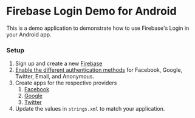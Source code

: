 # Firebase Login Demo for Android

This is a demo application to demonstrate how to use Firebase's Login in your Android app.

### Setup
1. Sign up and create a new [Firebase](https://www.firebase.com)
2. [Enable the different authentication methods](https://www.firebase.com/docs/android/guide/user-auth.html#section-providers) for Facebook, Google, Twitter, Email, and Anonymous.
3. Create apps for the respective providers
    1. [Facebook](https://developers.facebook.com/docs/android/getting-started)
    2. [Google](https://developers.google.com/+/mobile/android/getting-started)
    3. [Twitter](https://apps.twitter.com/app/new)
4. Update the values in `strings.xml` to match your application.

